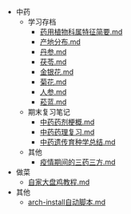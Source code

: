 <!-- docs/_sidebar.md -->

* 中药
  * 学习存档
    * [药用植物科属特征简要.md](中药\药用植物科属特征简要.md) 
    * [产地分布.md](中药\产地分布.md) 
    * [丹参.md](中药\丹参.md) 
    * [茯苓.md](中药\茯苓.md) 
    * [金银花.md](中药\金银花.md) 
    * [菊花.md](中药\菊花.md) 
    * [人参.md](中药\人参.md) 
    * [菘蓝.md](中药\菘蓝.md) 
  * 期末复习笔记
     * [中药药剂梗概.md](中药\中药药剂梗概.md) 
     * [中药药理复习.md](中药\中药药理复习.md) 
     * [中药遗传育种学总结.md](中药\中药遗传育种学总结.md) 
  * 其他
     * [疫情期间的三药三方.md](其他\疫情期间的三药三方.md) 
* 做菜
  * [自家大盘鸡教程.md](做菜\自家大盘鸡教程.md) 
* 其他
  * [arch-install自动脚本.md](其他\arch-install自动脚本.md) 